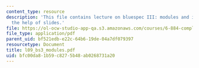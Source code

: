```yaml
---
content_type: resource
description: 'This file contains lecture on bluespec III: modules and interfaces with
  the help of slides.'
file: https://ol-ocw-studio-app-qa.s3.amazonaws.com/courses/6-884-complex-digital-systems-spring-2005/bfc00da81b59c8275b48ab0268731a20_l09_bs3_modules.pdf
file_type: application/pdf
parent_uid: bf521edb-e22c-64b6-19de-04a7df079397
resourcetype: Document
title: l09_bs3_modules.pdf
uid: bfc00da8-1b59-c827-5b48-ab0268731a20
---
```

